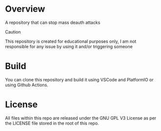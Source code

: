 # Overview
A repository that can stop mass deauth attacks
>[!CAUTION]
>This repository is created for educational purposes only, I am not responsible for any issue by using it and/or triggering someone
# Build
You can clone this repository and build it using VSCode and PlatformIO or using Github Actions.
# License
All files within this repo are released under the GNU GPL V3 License as per the LICENSE file stored in the root of this repo.
